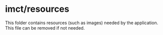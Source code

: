 # imct/resources

This folder contains resources (such as images) needed by the application. This file can
be removed if not needed.
